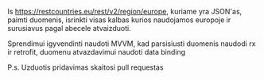 Is https://restcountries.eu/rest/v2/region/europe, kuriame yra JSON'as, paimti duomenis, isrinkti visas kalbas kurios naudojamos europoje ir surusiavus pagal abecele atvaizduoti.

Sprendimui igyvendinti naudoti MVVM, kad parsisiusti duomenis naudodi rx ir retrofit, duomenu atvazdavimui naudoti data binding

P.s. Uzduotis pridavimas skaitosi pull requestas